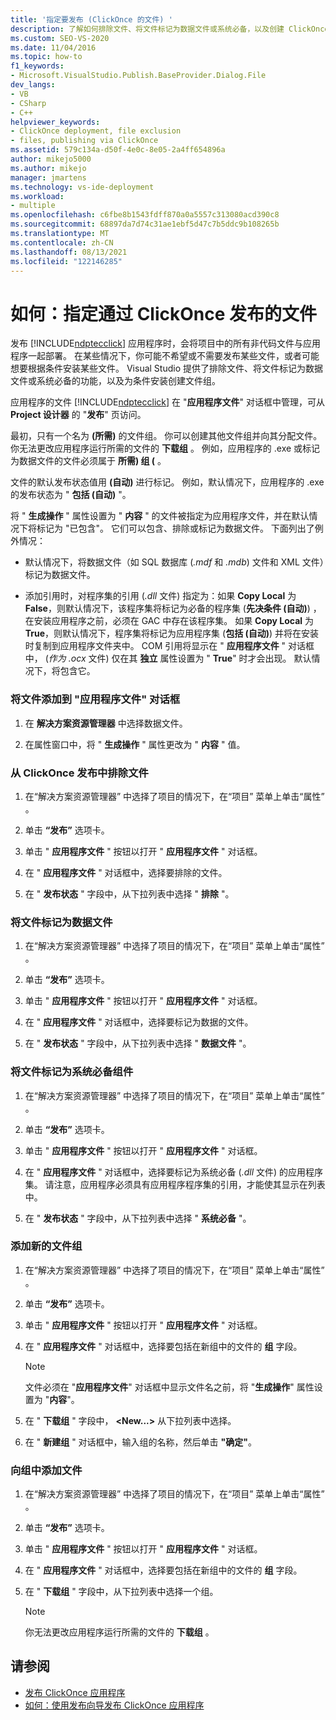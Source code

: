 ```yaml
---
title: '指定要发布 (ClickOnce 的文件) '
description: 了解如何排除文件、将文件标记为数据文件或系统必备，以及创建 ClickOnce 应用程序的条件安装组。
ms.custom: SEO-VS-2020
ms.date: 11/04/2016
ms.topic: how-to
f1_keywords:
- Microsoft.VisualStudio.Publish.BaseProvider.Dialog.File
dev_langs:
- VB
- CSharp
- C++
helpviewer_keywords:
- ClickOnce deployment, file exclusion
- files, publishing via ClickOnce
ms.assetid: 579c134a-d50f-4e0c-8e05-2a4ff654896a
author: mikejo5000
ms.author: mikejo
manager: jmartens
ms.technology: vs-ide-deployment
ms.workload:
- multiple
ms.openlocfilehash: c6fbe8b1543fdff870a0a5557c313080acd390c8
ms.sourcegitcommit: 68897da7d74c31ae1ebf5d47c7b5ddc9b108265b
ms.translationtype: MT
ms.contentlocale: zh-CN
ms.lasthandoff: 08/13/2021
ms.locfileid: "122146285"
---
```

# <a name="how-to-specify-which-files-are-published-by-clickonce"></a>如何：指定通过 ClickOnce 发布的文件
发布 [!INCLUDE[ndptecclick](../deployment/includes/ndptecclick_md.md)] 应用程序时，会将项目中的所有非代码文件与应用程序一起部署。 在某些情况下，你可能不希望或不需要发布某些文件，或者可能想要根据条件安装某些文件。 Visual Studio 提供了排除文件、将文件标记为数据文件或系统必备的功能，以及为条件安装创建文件组。

 应用程序的文件 [!INCLUDE[ndptecclick](../deployment/includes/ndptecclick_md.md)] 在 "**应用程序文件**" 对话框中管理，可从 **Project 设计器** 的 "**发布**" 页访问。

 最初，只有一个名为 **(所需)** 的文件组。 你可以创建其他文件组并向其分配文件。 你无法更改应用程序运行所需的文件的 **下载组** 。 例如，应用程序的 .exe 或标记为数据文件的文件必须属于 **所需) 组 (** 。

 文件的默认发布状态值用 **(自动)** 进行标记。 例如，默认情况下，应用程序的 .exe 的发布状态为 " **包括 (自动)** "。

 将 " **生成操作** " 属性设置为 " **内容** " 的文件被指定为应用程序文件，并在默认情况下将标记为 "已包含"。 它们可以包含、排除或标记为数据文件。 下面列出了例外情况：

- 默认情况下，将数据文件（如 SQL 数据库 (*.mdf* 和 *.mdb*) 文件和 XML 文件）标记为数据文件。

- 添加引用时，对程序集的引用 (*.dll* 文件) 指定为：如果 **Copy Local** 为 **False**，则默认情况下，该程序集将标记为必备的程序集 (**先决条件 (自动)**) ，在安装应用程序之前，必须在 GAC 中存在该程序集。 如果 **Copy Local** 为 **True**，则默认情况下，程序集将标记为应用程序集 (**包括 (自动)**) 并将在安装时复制到应用程序文件夹中。 COM 引用将显示在 " **应用程序文件** " 对话框中， (*作为 .ocx* 文件) 仅在其 **独立** 属性设置为 " **True**" 时才会出现。 默认情况下，将包含它。

### <a name="to-add-files-to-the-application-files-dialog-box"></a>将文件添加到 "应用程序文件" 对话框

1. 在 **解决方案资源管理器** 中选择数据文件。

2. 在属性窗口中，将 " **生成操作** " 属性更改为 " **内容** " 值。

### <a name="to-exclude-files-from-clickonce-publishing"></a>从 ClickOnce 发布中排除文件

1. 在“解决方案资源管理器” 中选择了项目的情况下，在“项目”  菜单上单击“属性” 。

2. 单击 **“发布”** 选项卡。

3. 单击 " **应用程序文件** " 按钮以打开 " **应用程序文件** " 对话框。

4. 在 " **应用程序文件** " 对话框中，选择要排除的文件。

5. 在 " **发布状态** " 字段中，从下拉列表中选择 " **排除** "。

### <a name="to-mark-files-as-data-files"></a>将文件标记为数据文件

1. 在“解决方案资源管理器” 中选择了项目的情况下，在“项目”  菜单上单击“属性” 。

2. 单击 **“发布”** 选项卡。

3. 单击 " **应用程序文件** " 按钮以打开 " **应用程序文件** " 对话框。

4. 在 " **应用程序文件** " 对话框中，选择要标记为数据的文件。

5. 在 " **发布状态** " 字段中，从下拉列表中选择 " **数据文件** "。

### <a name="to-mark-files-as-prerequisites"></a>将文件标记为系统必备组件

1. 在“解决方案资源管理器” 中选择了项目的情况下，在“项目”  菜单上单击“属性” 。

2. 单击 **“发布”** 选项卡。

3. 单击 " **应用程序文件** " 按钮以打开 " **应用程序文件** " 对话框。

4. 在 " **应用程序文件** " 对话框中，选择要标记为系统必备 (*.dll* 文件) 的应用程序集。 请注意，应用程序必须具有应用程序程序集的引用，才能使其显示在列表中。

5. 在 " **发布状态** " 字段中，从下拉列表中选择 " **系统必备** "。

### <a name="to-add-a-new-file-group"></a>添加新的文件组

1. 在“解决方案资源管理器” 中选择了项目的情况下，在“项目”  菜单上单击“属性” 。

2. 单击 **“发布”** 选项卡。

3. 单击 " **应用程序文件** " 按钮以打开 " **应用程序文件** " 对话框。

4. 在 " **应用程序文件** " 对话框中，选择要包括在新组中的文件的 **组** 字段。

    > [!NOTE]
    > 文件必须在 "**应用程序文件**" 对话框中显示文件名之前，将 "**生成操作**" 属性设置为 "**内容**"。

5. 在 " **下载组** " 字段中， **\<New...>** 从下拉列表中选择。

6. 在 " **新建组** " 对话框中，输入组的名称，然后单击 **"确定"**。

### <a name="to-add-a-file-to-a-group"></a>向组中添加文件

1. 在“解决方案资源管理器” 中选择了项目的情况下，在“项目”  菜单上单击“属性” 。

2. 单击 **“发布”** 选项卡。

3. 单击 " **应用程序文件** " 按钮以打开 " **应用程序文件** " 对话框。

4. 在 " **应用程序文件** " 对话框中，选择要包括在新组中的文件的 **组** 字段。

5. 在 " **下载组** " 字段中，从下拉列表中选择一个组。

    > [!NOTE]
    > 你无法更改应用程序运行所需的文件的 **下载组** 。

## <a name="see-also"></a>请参阅
- [发布 ClickOnce 应用程序](../deployment/publishing-clickonce-applications.md)
- [如何：使用发布向导发布 ClickOnce 应用程序](../deployment/how-to-publish-a-clickonce-application-using-the-publish-wizard.md)